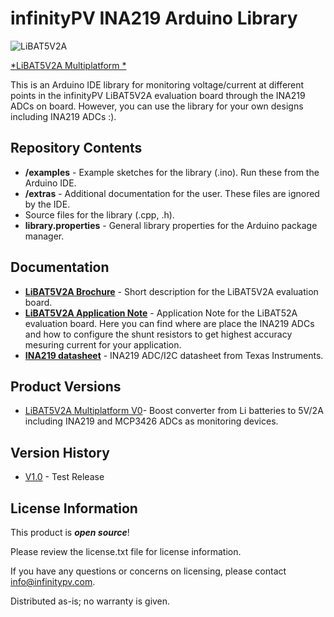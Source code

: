 infinityPV INA219 Arduino Library
========================================

![LiBAT5V2A](https://github.com/infinityPV/infinityPV_INA219_Arduino-library/blob/master/extras/LiBAT5V2A%20picture1.jpg)

[*LiBAT5V2A Multiplatform *](https://www.infinitypv.com) 


This is an Arduino IDE library for monitoring voltage/current at different points in the infinityPV LiBAT5V2A evaluation board
through the INA219 ADCs on board. However, you can use the library for your own designs including INA219 ADCs :).  

Repository Contents
-------------------

* **/examples** - Example sketches for the library (.ino). Run these from the Arduino IDE. 
* **/extras** - Additional documentation for the user. These files are ignored by the IDE. 
* Source files for the library (.cpp, .h). 
* **library.properties** - General library properties for the Arduino package manager. 

Documentation
--------------
* **[LiBAT5V2A Brochure](https://infinitypv.com/brochures/LiBAT5V2A_brochureV1.pdf)** - Short description for the LiBAT5V2A evaluation board. 
* **[LiBAT5V2A Application Note](https://infinitypv.com/application_notes/LiBAT5V2A_applicationnoteV1.0.pdf)** - Application Note for the LiBAT52A evaluation board. Here you can find where are place the INA219 ADCs and how to configure the shunt resistors to get highest accuracy mesuring current for your application. 
* **[INA219 datasheet](http://www.ti.com/lit/ds/symlink/ina219.pdf)** - INA219 ADC/I2C datasheet from Texas Instruments.

Product Versions
----------------
* [LiBAT5V2A Multiplatform V0](https://infinitypv.com/products/electronics/libat5v2a)- Boost converter from Li batteries to 5V/2A including INA219 and MCP3426 ADCs as monitoring devices. 

Version History
---------------
* [V1.0](https://github.com/infinityPV/infinityPV_INA219-library/releases/tag/v1.0) - Test Release


License Information
-------------------

This product is _**open source**_! 

Please review the license.txt file for license information. 

If you have any questions or concerns on licensing, please contact info@infinitypv.com.

Distributed as-is; no warranty is given.

